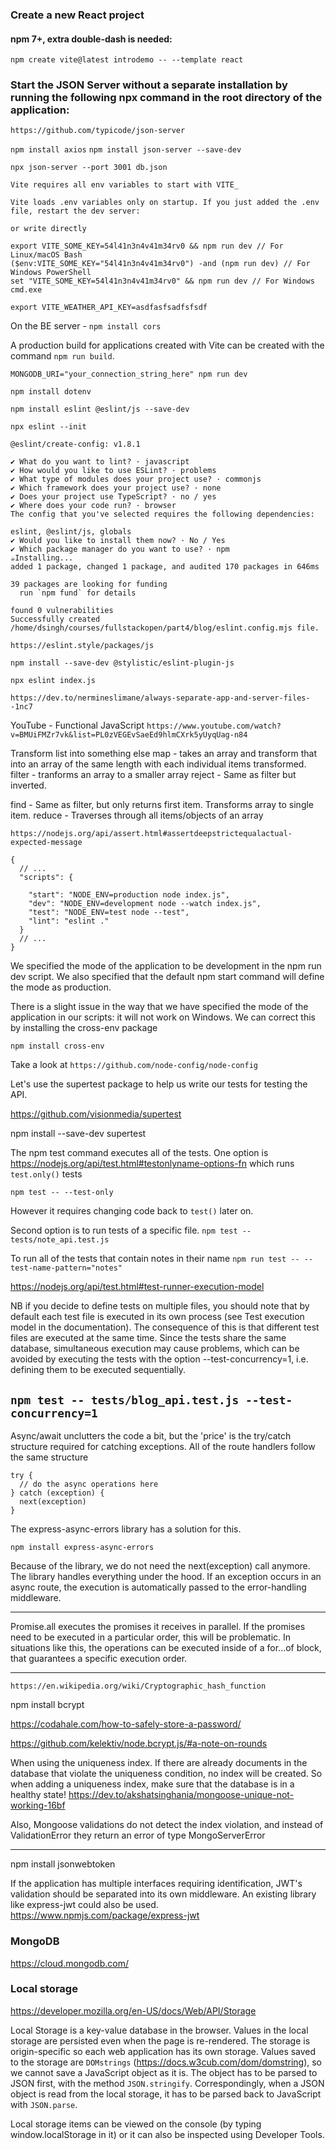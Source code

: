 ### Create a new React project
#### npm 7+, extra double-dash is needed:

`npm create vite@latest introdemo -- --template react`

### Start the JSON Server without a separate installation by running the following npx command in the root directory of the application:

`https://github.com/typicode/json-server`

`npm install axios`
`npm install json-server --save-dev`

`npx json-server --port 3001 db.json`


```
Vite requires all env variables to start with VITE_

Vite loads .env variables only on startup. If you just added the .env file, restart the dev server:

or write directly

export VITE_SOME_KEY=54l41n3n4v41m34rv0 && npm run dev // For Linux/macOS Bash
($env:VITE_SOME_KEY="54l41n3n4v41m34rv0") -and (npm run dev) // For Windows PowerShell
set "VITE_SOME_KEY=54l41n3n4v41m34rv0" && npm run dev // For Windows cmd.exe

export VITE_WEATHER_API_KEY=asdfasfsadfsfsdf
```

On the BE server - `npm install cors`


A production build for applications created with Vite can be created with the command `npm run build`.


`MONGODB_URI="your_connection_string_here" npm run dev`

`npm install dotenv`

`npm install eslint @eslint/js --save-dev`

`npx eslint --init`

```
@eslint/create-config: v1.8.1

✔ What do you want to lint? · javascript
✔ How would you like to use ESLint? · problems
✔ What type of modules does your project use? · commonjs
✔ Which framework does your project use? · none
✔ Does your project use TypeScript? · no / yes
✔ Where does your code run? · browser
The config that you've selected requires the following dependencies:

eslint, @eslint/js, globals
✔ Would you like to install them now? · No / Yes
✔ Which package manager do you want to use? · npm
☕️Installing...
added 1 package, changed 1 package, and audited 170 packages in 646ms

39 packages are looking for funding
  run `npm fund` for details

found 0 vulnerabilities
Successfully created /home/dsingh/courses/fullstackopen/part4/blog/eslint.config.mjs file.
```

`https://eslint.style/packages/js`

`npm install --save-dev @stylistic/eslint-plugin-js`

`npx eslint index.js`

`https://dev.to/nermineslimane/always-separate-app-and-server-files--1nc7`

YouTube - Functional JavaScript
`https://www.youtube.com/watch?v=BMUiFMZr7vk&list=PL0zVEGEvSaeEd9hlmCXrk5yUyqUag-n84`

Transform list into something else
map - takes an array and transform that into an array of the same length with each individual items transformed.
filter -  tranforms an array to a smaller array
reject - Same as filter but inverted.

find -  Same as filter, but only returns first item. Transforms array to single item.
reduce - Traverses through all items/objects of an array 

`https://nodejs.org/api/assert.html#assertdeepstrictequalactual-expected-message`


```
{
  // ...
  "scripts": {

    "start": "NODE_ENV=production node index.js",
    "dev": "NODE_ENV=development node --watch index.js",
    "test": "NODE_ENV=test node --test",
    "lint": "eslint ."
  }
  // ...
}
```
We specified the mode of the application to be development in the npm run dev script. We also specified that the default npm start command will define the mode as production.

There is a slight issue in the way that we have specified the mode of the application in our scripts: it will not work on Windows. We can correct this by installing the cross-env package

`npm install cross-env`

Take a look at `https://github.com/node-config/node-config`

Let's use the supertest package to help us write our tests for testing the API.

https://github.com/visionmedia/supertest

npm install --save-dev supertest

The npm test command executes all of the tests. 
One option is https://nodejs.org/api/test.html#testonlyname-options-fn which runs `test.only()` tests

`npm test -- --test-only`

However it requires changing code back to `test()` later on.

Second option is to run tests of a specific file. `npm test -- tests/note_api.test.js`

To run all of the tests that contain notes in their name `npm run test -- --test-name-pattern="notes"`

https://nodejs.org/api/test.html#test-runner-execution-model

NB if you decide to define tests on multiple files, you should note that by default each test file is executed in its own process (see Test execution model in the documentation). The consequence of this is that different test files are executed at the same time. Since the tests share the same database, simultaneous execution may cause problems, which can be avoided by executing the tests with the option --test-concurrency=1, i.e. defining them to be executed sequentially.

`npm test -- tests/blog_api.test.js --test-concurrency=1`
-----------------------------------------------------

Async/await unclutters the code a bit, but the 'price' is the try/catch structure required for catching exceptions. All of the route handlers follow the same structure
```
try {
  // do the async operations here
} catch (exception) {
  next(exception)
}
```

The express-async-errors library has a solution for this.

`npm install express-async-errors`

Because of the library, we do not need the next(exception) call anymore. The library handles everything under the hood. If an exception occurs in an async route, the execution is automatically passed to the error-handling middleware.

---------------------------------------------------

Promise.all executes the promises it receives in parallel. If the promises need to be executed in a particular order, this will be problematic. In situations like this, the operations can be executed inside of a for...of block, that guarantees a specific execution order.

---------------------------------------------------

`https://en.wikipedia.org/wiki/Cryptographic_hash_function`

npm install bcrypt

https://codahale.com/how-to-safely-store-a-password/

https://github.com/kelektiv/node.bcrypt.js/#a-note-on-rounds

When using the uniqueness index. If there are already documents in the database that violate the uniqueness condition, no index will be created. So when adding a uniqueness index, make sure that the database is in a healthy state! https://dev.to/akshatsinghania/mongoose-unique-not-working-16bf

Also, Mongoose validations do not detect the index violation, and instead of ValidationError they return an error of type MongoServerError

---------------------------------------------------

npm install jsonwebtoken

If the application has multiple interfaces requiring identification, JWT's validation should be separated into its own middleware. An existing library like express-jwt could also be used.
https://www.npmjs.com/package/express-jwt


### MongoDB
https://cloud.mongodb.com/


### Local storage

https://developer.mozilla.org/en-US/docs/Web/API/Storage 

Local Storage is a key-value database in the browser. Values in the local storage are persisted even when the page is re-rendered. The storage is origin-specific so each web application has its own storage. Values saved to the storage are `DOMstrings` (https://docs.w3cub.com/dom/domstring), so we cannot save a JavaScript object as it is. The object has to be parsed to JSON first, with the method `JSON.stringify`. Correspondingly, when a JSON object is read from the local storage, it has to be parsed back to JavaScript with `JSON.parse`.

Local storage items can be viewed on the console (by typing window.localStorage in it) or it can also be inspected using Developer Tools. 